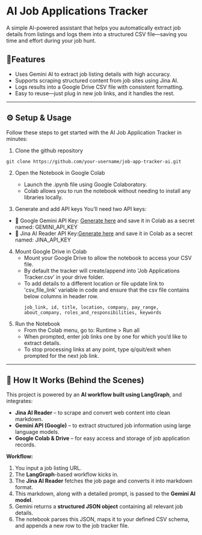 # AI Job Applications Tracker

A simple AI-powered assistant that helps you automatically extract job details from listings and logs them into a structured CSV file—saving you time and effort during your job hunt.
## 🚀Features
* Uses Gemini AI to extract job listing details with high accuracy.
* Supports scraping structured content from job sites using Jina AI.
* Logs results into a Google Drive CSV file with consistent formatting.
* Easy to reuse—just plug in new job links, and it handles the rest.
---

## ⚙️ Setup & Usage
Follow these steps to get started with the AI Job Application Tracker in minutes:

1. Clone the github repository
```
git clone https://github.com/your-username/job-app-tracker-ai.git
```

2. Open the Notebook in Google Colab
   * Launch the .ipynb file using Google Colaboratory.
   * Colab allows you to run the notebook without needing to install any libraries locally.
     
3. Generate and add API keys
   You’ll need two API keys:
  * 🔑 Google Gemini API Key: [Generate here](https://aistudio.google.com/app/apikey) and save it in Colab as a secret named: GEMINI_API_KEY
  * 🔑 Jina AI Reader API Key:[Generate here](https://jina.ai/reader/) and save it in Colab as a secret named: JINA_API_KEY

4. Mount Google Drive in Colab
   * Mount your Google Drive to allow the notebook to access your CSV file.
   * By default the tracker will create/append into 'Job Applications Tracker.csv' in your drive folder.
   * To add details to a different location or file update link to 'csv_file_link' variable in code and ensure that the csv file contains below columns in header row.
     ```
     job_link, id, title, location, company, pay_range, about_company, roles_and_responsibilities, keywords
     ```
5. Run the Notebook
   * From the Colab menu, go to: Runtime > Run all
   * When prompted, enter job links one by one for which you’d like to extract details.
   * To stop processing links at any point, type q/quit/exit when prompted for the next job link.

---

## 🧠 How It Works (Behind the Scenes)

This project is powered by an **AI workflow built using LangGraph**, and integrates:

- **Jina AI Reader** – to scrape and convert web content into clean markdown.
- **Gemini API (Google)** – to extract structured job information using large language models.
- **Google Colab & Drive** – for easy access and storage of job application records.

**Workflow:**

1. You input a job listing URL.
2. The **LangGraph**-based workflow kicks in.
3. The **Jina AI Reader** fetches the job page and converts it into markdown format.
4. This markdown, along with a detailed prompt, is passed to the **Gemini AI model**.
5. Gemini returns a **structured JSON object** containing all relevant job details.
6. The notebook parses this JSON, maps it to your defined CSV schema, and appends a new row to the job tracker file.

